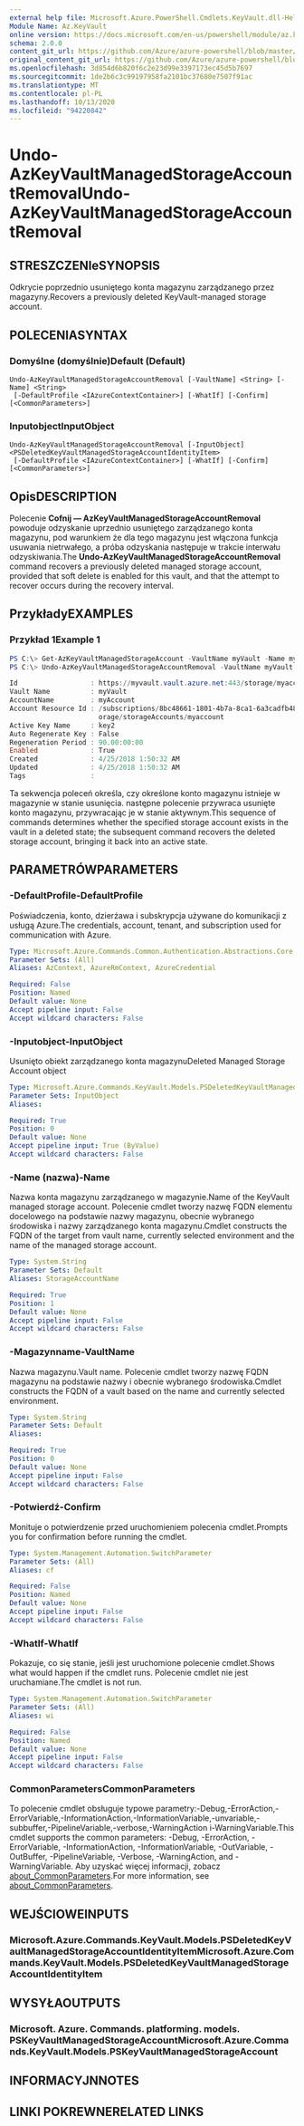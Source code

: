 ```yaml
---
external help file: Microsoft.Azure.PowerShell.Cmdlets.KeyVault.dll-Help.xml
Module Name: Az.KeyVault
online version: https://docs.microsoft.com/en-us/powershell/module/az.keyvault/undo-azkeyvaultmanagedstorageaccountremoval
schema: 2.0.0
content_git_url: https://github.com/Azure/azure-powershell/blob/master/src/KeyVault/KeyVault/help/Undo-AzKeyVaultManagedStorageAccountRemoval.md
original_content_git_url: https://github.com/Azure/azure-powershell/blob/master/src/KeyVault/KeyVault/help/Undo-AzKeyVaultManagedStorageAccountRemoval.md
ms.openlocfilehash: 3d854d6b820f6c2e23d99e3397173ec45d5b7697
ms.sourcegitcommit: 1de2b6c3c99197958fa2101bc37680e7507f91ac
ms.translationtype: MT
ms.contentlocale: pl-PL
ms.lasthandoff: 10/13/2020
ms.locfileid: "94220842"
---
```

# <span data-ttu-id="c7aa3-101">Undo-AzKeyVaultManagedStorageAccountRemoval</span><span class="sxs-lookup"><span data-stu-id="c7aa3-101">Undo-AzKeyVaultManagedStorageAccountRemoval</span></span>

## <span data-ttu-id="c7aa3-102">STRESZCZENIe</span><span class="sxs-lookup"><span data-stu-id="c7aa3-102">SYNOPSIS</span></span>
<span data-ttu-id="c7aa3-103">Odkrycie poprzednio usuniętego konta magazynu zarządzanego przez magazyny.</span><span class="sxs-lookup"><span data-stu-id="c7aa3-103">Recovers a previously deleted KeyVault-managed storage account.</span></span>

## <span data-ttu-id="c7aa3-104">POLECENIA</span><span class="sxs-lookup"><span data-stu-id="c7aa3-104">SYNTAX</span></span>

### <span data-ttu-id="c7aa3-105">Domyślne (domyślnie)</span><span class="sxs-lookup"><span data-stu-id="c7aa3-105">Default (Default)</span></span>
```
Undo-AzKeyVaultManagedStorageAccountRemoval [-VaultName] <String> [-Name] <String>
 [-DefaultProfile <IAzureContextContainer>] [-WhatIf] [-Confirm] [<CommonParameters>]
```

### <span data-ttu-id="c7aa3-106">Inputobject</span><span class="sxs-lookup"><span data-stu-id="c7aa3-106">InputObject</span></span>
```
Undo-AzKeyVaultManagedStorageAccountRemoval [-InputObject] <PSDeletedKeyVaultManagedStorageAccountIdentityItem>
 [-DefaultProfile <IAzureContextContainer>] [-WhatIf] [-Confirm] [<CommonParameters>]
```

## <span data-ttu-id="c7aa3-107">Opis</span><span class="sxs-lookup"><span data-stu-id="c7aa3-107">DESCRIPTION</span></span>
<span data-ttu-id="c7aa3-108">Polecenie **Cofnij — AzKeyVaultManagedStorageAccountRemoval** powoduje odzyskanie uprzednio usuniętego zarządzanego konta magazynu, pod warunkiem że dla tego magazynu jest włączona funkcja usuwania nietrwałego, a próba odzyskania następuje w trakcie interwału odzyskiwania.</span><span class="sxs-lookup"><span data-stu-id="c7aa3-108">The **Undo-AzKeyVaultManagedStorageAccountRemoval** command recovers a previously deleted managed storage account, provided that soft delete is enabled for this vault, and that the attempt to recover occurs during the recovery interval.</span></span>

## <span data-ttu-id="c7aa3-109">Przykłady</span><span class="sxs-lookup"><span data-stu-id="c7aa3-109">EXAMPLES</span></span>

### <span data-ttu-id="c7aa3-110">Przykład 1</span><span class="sxs-lookup"><span data-stu-id="c7aa3-110">Example 1</span></span>
```powershell
PS C:\> Get-AzKeyVaultManagedStorageAccount -VaultName myVault -Name myAccount -InRemovedState
PS C:\> Undo-AzKeyVaultManagedStorageAccountRemoval -VaultName myVault -Name myAccount

Id                  : https://myvault.vault.azure.net:443/storage/myaccount
Vault Name          : myVault
AccountName         : myAccount
Account Resource Id : /subscriptions/8bc48661-1801-4b7a-8ca1-6a3cadfb4870/resourceGroups/myrg/providers/Microsoft.St
                      orage/storageAccounts/myaccount
Active Key Name     : key2
Auto Regenerate Key : False
Regeneration Period : 90.00:00:00
Enabled             : True
Created             : 4/25/2018 1:50:32 AM
Updated             : 4/25/2018 1:50:32 AM
Tags                :
```

<span data-ttu-id="c7aa3-111">Ta sekwencja poleceń określa, czy określone konto magazynu istnieje w magazynie w stanie usunięcia. następne polecenie przywraca usunięte konto magazynu, przywracając je w stanie aktywnym.</span><span class="sxs-lookup"><span data-stu-id="c7aa3-111">This sequence of commands determines whether the specified storage account exists in the vault in a deleted state; the subsequent command recovers the deleted storage account, bringing it back into an active state.</span></span>

## <span data-ttu-id="c7aa3-112">PARAMETRÓW</span><span class="sxs-lookup"><span data-stu-id="c7aa3-112">PARAMETERS</span></span>

### <span data-ttu-id="c7aa3-113">-DefaultProfile</span><span class="sxs-lookup"><span data-stu-id="c7aa3-113">-DefaultProfile</span></span>
<span data-ttu-id="c7aa3-114">Poświadczenia, konto, dzierżawa i subskrypcja używane do komunikacji z usługą Azure.</span><span class="sxs-lookup"><span data-stu-id="c7aa3-114">The credentials, account, tenant, and subscription used for communication with Azure.</span></span>

```yaml
Type: Microsoft.Azure.Commands.Common.Authentication.Abstractions.Core.IAzureContextContainer
Parameter Sets: (All)
Aliases: AzContext, AzureRmContext, AzureCredential

Required: False
Position: Named
Default value: None
Accept pipeline input: False
Accept wildcard characters: False
```

### <span data-ttu-id="c7aa3-115">-Inputobject</span><span class="sxs-lookup"><span data-stu-id="c7aa3-115">-InputObject</span></span>
<span data-ttu-id="c7aa3-116">Usunięto obiekt zarządzanego konta magazynu</span><span class="sxs-lookup"><span data-stu-id="c7aa3-116">Deleted Managed Storage Account object</span></span>

```yaml
Type: Microsoft.Azure.Commands.KeyVault.Models.PSDeletedKeyVaultManagedStorageAccountIdentityItem
Parameter Sets: InputObject
Aliases:

Required: True
Position: 0
Default value: None
Accept pipeline input: True (ByValue)
Accept wildcard characters: False
```

### <span data-ttu-id="c7aa3-117">-Name (nazwa)</span><span class="sxs-lookup"><span data-stu-id="c7aa3-117">-Name</span></span>
<span data-ttu-id="c7aa3-118">Nazwa konta magazynu zarządzanego w magazynie.</span><span class="sxs-lookup"><span data-stu-id="c7aa3-118">Name of the KeyVault managed storage account.</span></span>
<span data-ttu-id="c7aa3-119">Polecenie cmdlet tworzy nazwę FQDN elementu docelowego na podstawie nazwy magazynu, obecnie wybranego środowiska i nazwy zarządzanego konta magazynu.</span><span class="sxs-lookup"><span data-stu-id="c7aa3-119">Cmdlet constructs the FQDN of the target from vault name, currently selected environment and the name of the managed storage account.</span></span>

```yaml
Type: System.String
Parameter Sets: Default
Aliases: StorageAccountName

Required: True
Position: 1
Default value: None
Accept pipeline input: False
Accept wildcard characters: False
```

### <span data-ttu-id="c7aa3-120">-Magazynname</span><span class="sxs-lookup"><span data-stu-id="c7aa3-120">-VaultName</span></span>
<span data-ttu-id="c7aa3-121">Nazwa magazynu.</span><span class="sxs-lookup"><span data-stu-id="c7aa3-121">Vault name.</span></span>
<span data-ttu-id="c7aa3-122">Polecenie cmdlet tworzy nazwę FQDN magazynu na podstawie nazwy i obecnie wybranego środowiska.</span><span class="sxs-lookup"><span data-stu-id="c7aa3-122">Cmdlet constructs the FQDN of a vault based on the name and currently selected environment.</span></span>

```yaml
Type: System.String
Parameter Sets: Default
Aliases:

Required: True
Position: 0
Default value: None
Accept pipeline input: False
Accept wildcard characters: False
```

### <span data-ttu-id="c7aa3-123">-Potwierdź</span><span class="sxs-lookup"><span data-stu-id="c7aa3-123">-Confirm</span></span>
<span data-ttu-id="c7aa3-124">Monituje o potwierdzenie przed uruchomieniem polecenia cmdlet.</span><span class="sxs-lookup"><span data-stu-id="c7aa3-124">Prompts you for confirmation before running the cmdlet.</span></span>

```yaml
Type: System.Management.Automation.SwitchParameter
Parameter Sets: (All)
Aliases: cf

Required: False
Position: Named
Default value: None
Accept pipeline input: False
Accept wildcard characters: False
```

### <span data-ttu-id="c7aa3-125">-WhatIf</span><span class="sxs-lookup"><span data-stu-id="c7aa3-125">-WhatIf</span></span>
<span data-ttu-id="c7aa3-126">Pokazuje, co się stanie, jeśli jest uruchomione polecenie cmdlet.</span><span class="sxs-lookup"><span data-stu-id="c7aa3-126">Shows what would happen if the cmdlet runs.</span></span>
<span data-ttu-id="c7aa3-127">Polecenie cmdlet nie jest uruchamiane.</span><span class="sxs-lookup"><span data-stu-id="c7aa3-127">The cmdlet is not run.</span></span>

```yaml
Type: System.Management.Automation.SwitchParameter
Parameter Sets: (All)
Aliases: wi

Required: False
Position: Named
Default value: None
Accept pipeline input: False
Accept wildcard characters: False
```

### <span data-ttu-id="c7aa3-128">CommonParameters</span><span class="sxs-lookup"><span data-stu-id="c7aa3-128">CommonParameters</span></span>
<span data-ttu-id="c7aa3-129">To polecenie cmdlet obsługuje typowe parametry:-Debug,-ErrorAction,-ErrorVariable,-InformationAction,-InformationVariable,-unvariable,-subbuffer,-PipelineVariable,-verbose,-WarningAction i-WarningVariable.</span><span class="sxs-lookup"><span data-stu-id="c7aa3-129">This cmdlet supports the common parameters: -Debug, -ErrorAction, -ErrorVariable, -InformationAction, -InformationVariable, -OutVariable, -OutBuffer, -PipelineVariable, -Verbose, -WarningAction, and -WarningVariable.</span></span> <span data-ttu-id="c7aa3-130">Aby uzyskać więcej informacji, zobacz [about_CommonParameters](http://go.microsoft.com/fwlink/?LinkID=113216).</span><span class="sxs-lookup"><span data-stu-id="c7aa3-130">For more information, see [about_CommonParameters](http://go.microsoft.com/fwlink/?LinkID=113216).</span></span>

## <span data-ttu-id="c7aa3-131">WEJŚCIOWE</span><span class="sxs-lookup"><span data-stu-id="c7aa3-131">INPUTS</span></span>

### <span data-ttu-id="c7aa3-132">Microsoft.Azure.Commands.KeyVault.Models.PSDeletedKeyVaultManagedStorageAccountIdentityItem</span><span class="sxs-lookup"><span data-stu-id="c7aa3-132">Microsoft.Azure.Commands.KeyVault.Models.PSDeletedKeyVaultManagedStorageAccountIdentityItem</span></span>

## <span data-ttu-id="c7aa3-133">WYSYŁA</span><span class="sxs-lookup"><span data-stu-id="c7aa3-133">OUTPUTS</span></span>

### <span data-ttu-id="c7aa3-134">Microsoft. Azure. Commands. platforming. models. PSKeyVaultManagedStorageAccount</span><span class="sxs-lookup"><span data-stu-id="c7aa3-134">Microsoft.Azure.Commands.KeyVault.Models.PSKeyVaultManagedStorageAccount</span></span>

## <span data-ttu-id="c7aa3-135">INFORMACYJN</span><span class="sxs-lookup"><span data-stu-id="c7aa3-135">NOTES</span></span>

## <span data-ttu-id="c7aa3-136">LINKI POKREWNE</span><span class="sxs-lookup"><span data-stu-id="c7aa3-136">RELATED LINKS</span></span>
